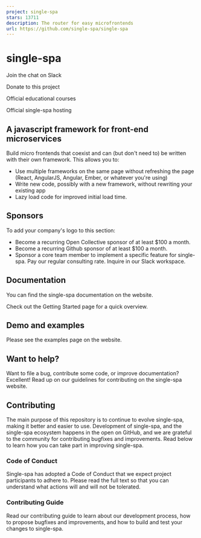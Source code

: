 ```yaml
---
project: single-spa
stars: 13711
description: The router for easy microfrontends
url: https://github.com/single-spa/single-spa
---
```


single-spa
==========

Join the chat on Slack

Donate to this project

Official educational courses

Official single-spa hosting

A javascript framework for front-end microservices
--------------------------------------------------

Build micro frontends that coexist and can (but don't need to) be written with their own framework. This allows you to:

-   Use multiple frameworks on the same page without refreshing the page (React, AngularJS, Angular, Ember, or whatever you're using)
-   Write new code, possibly with a new framework, without rewriting your existing app
-   Lazy load code for improved initial load time.

Sponsors
--------

To add your company's logo to this section:

-   Become a recurring Open Collective sponsor of at least $100 a month.
-   Become a recurring Github sponsor of at least $100 a month.
-   Sponsor a core team member to implement a specific feature for single-spa. Pay our regular consulting rate. Inquire in our Slack workspace.

Documentation
-------------

You can find the single-spa documentation on the website.

Check out the Getting Started page for a quick overview.

Demo and examples
-----------------

Please see the examples page on the website.

Want to help?
-------------

Want to file a bug, contribute some code, or improve documentation? Excellent! Read up on our guidelines for contributing on the single-spa website.

Contributing
------------

The main purpose of this repository is to continue to evolve single-spa, making it better and easier to use. Development of single-spa, and the single-spa ecosystem happens in the open on GitHub, and we are grateful to the community for contributing bugfixes and improvements. Read below to learn how you can take part in improving single-spa.

### Code of Conduct

Single-spa has adopted a Code of Conduct that we expect project participants to adhere to. Please read the full text so that you can understand what actions will and will not be tolerated.

### Contributing Guide

Read our contributing guide to learn about our development process, how to propose bugfixes and improvements, and how to build and test your changes to single-spa.
